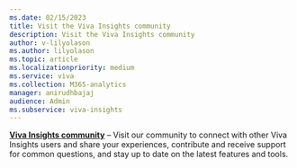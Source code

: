 ```yaml
---
ms.date: 02/15/2023
title: Visit the Viva Insights community
description: Visit the Viva Insights community
author: v-lilyolason
ms.author: lilyolason
ms.topic: article
ms.localizationpriority: medium 
ms.service: viva
ms.collection: M365-analytics
manager: anirudhbajaj
audience: Admin
ms.subservice: viva-insights
---
```


**[Viva Insights community](https://community.vivainsights.microsoft.com/t5/Viva-Insights-blogs/bg-p/viva-insights-blog)** – Visit our community to connect with other Viva Insights users and share your experiences, contribute and receive support for common questions, and stay up to date on the latest features and tools.
